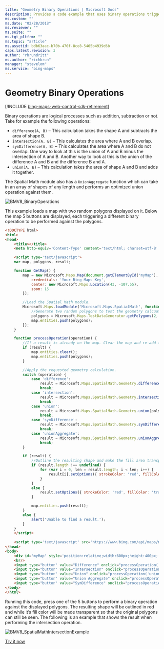 ```yaml
---
title: "Geometry Binary Operations | Microsoft Docs"
description: Provides a code example that uses binary operations triggered by five buttons to alter the two polygons on the map.
ms.custom: ""
ms.date: "02/28/2018"
ms.reviewer: ""
ms.suite: ""
ms.tgt_pltfrm: ""
ms.topic: "article"
ms.assetid: bdb63aac-b70b-470f-8ce8-5465b4939d6b
caps.latest.revision: 3
author: "rbrundritt"
ms.author: "richbrun"
manager: "stevelom"
ms.service: "bing-maps"
---
```


# Geometry Binary Operations

[!INCLUDE [bing-maps-web-control-sdk-retirement](../../../includes/bing-maps-web-control-sdk-retirement.md)]

Binary operations are logical processes such as addition, subtraction or not. Take for example the following operations:

* `difference(A, B)` – This calculation takes the shape A and subtracts the area of shape B.
* `intersection(A, B)` – This calculates the area where A and B overlap. 
* `symDifference(A, B)` – This calculates the area where A and B do not overlap. One way to look at this is the union of A and B minus the intersection of A and B. Another way to look at this is the union of the difference A and B and the difference B and A.
* `union(A, B)` – This calculation takes the area of shape A and B and adds it together.

The Spatial Math module also has a `UnionAggregate` function which can take in an array of shapes of any length and performs an optimized union operation against them.

![BMV8_BinaryOperations](../../media/bmv8-binaryoperations.png)

This example loads a map with two random polygons displayed on it. Below the map 5 buttons are displayed, each triggering a different binary operation to be performed against the polygons.

```html
<!DOCTYPE html>
<html>
<head>
    <title></title>
    <meta http-equiv='Content-Type' content='text/html; charset=utf-8' />

    <script type='text/javascript'>
    var map, polygons, result;

    function GetMap() {
        map = new Microsoft.Maps.Map(document.getElementById('myMap'), {
            credentials: 'Your Bing Maps Key',
            center: new Microsoft.Maps.Location(43, -107.55),
            zoom: 15
        });

        //Load the Spatial Math module.
        Microsoft.Maps.loadModule('Microsoft.Maps.SpatialMath', function () {
            //Generate two random polygons to test the geometry calcuations with.
            polygons = Microsoft.Maps.TestDataGenerator.getPolygons(2, map.getBounds(), null, 0.6, null, true);
            map.entities.push(polygons);
        });
    }

    function processOperation(operation) {
        //If a result is already on the map. Clear the map and re-add the test polygons.
        if (result) {
            map.entities.clear();
            map.entities.push(polygons);
        }

        //Apply the requested geometry calculation.
        switch (operation) {
            case 'difference':
                result = Microsoft.Maps.SpatialMath.Geometry.difference(polygons[0], polygons[1]);
                break;
            case 'intersection':
                result = Microsoft.Maps.SpatialMath.Geometry.intersection(polygons[0], polygons[1]);
                break;
            case 'union':
                result = Microsoft.Maps.SpatialMath.Geometry.union(polygons[0], polygons[1]);
                break;
            case 'symDifference':
                result = Microsoft.Maps.SpatialMath.Geometry.symDifference(polygons[0], polygons[1]);
                break;
            case 'unionAggregate':
                result = Microsoft.Maps.SpatialMath.Geometry.unionAggregate(polygons);
                break;
        }

        if (result) {
            //Outline the resulting shape and make the fill area transparent so that the original shapes can still be seen.
            if (result.length !== undefined) {
                for (var i = 0, len = result.length; i < len; i++) {
                    result[i].setOptions({ strokeColor: 'red', fillColor: 'transparent', strokeThickness: 5 });
                }
            }
            else {
                result.setOptions({ strokeColor: 'red', fillColor: 'transparent', strokeThickness: 5 });
            }

            map.entities.push(result);
        }
        else {
            alert('Unable to find a result.');
        }
    }
    </script>
    
    <script type='text/javascript' src='https://www.bing.com/api/maps/mapcontrol?branch=experimental&callback=GetMap' async defer></script>
</head>
<body>
    <div id='myMap' style='position:relative;width:600px;height:400px;'></div>
    <br/>
    <input type="button" value="Difference" onclick="processOperation('difference');" />
    <input type="button" value="Intersection" onclick="processOperation('intersection');" />
    <input type="button" value="Union" onclick="processOperation('union');" />
    <input type="button" value="Union Aggregate" onclick="processOperation('unionAggregate');" />
    <input type="button" value="SymDifference" onclick="processOperation('symDifference');" />
</body>
</html>
```

Running this code, press one of the 5 buttons to perform a binary operation against the displayed polygons. The resulting shape will be outlined in red and while it’s fill color will be made transparent so that the original polygons can still be seen. The following is an example that shows the result when performing the intersection operation.

![BMV8_SpatialMathIntersectionExample](../../media/bmv8-spatialmathintersectionexample.PNG)

[Try it now](https://www.bing.com/api/maps/sdk/mapcontrol/isdk#binaryOperations+JS)